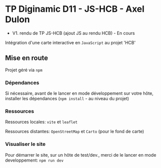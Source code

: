 # TP Diginamic D11 - JS-HCB - Axel Dulon

- V1. rendu de TP JS-HCB (ajout JS au rendu HCB) - En cours

Intégration d'une carte interactive en `JavaScript` au projet 'HCB'

## Mise en route

Projet géré via `npm` 

### Dépendances

Si nécessaire, avant de le lancer en mode développement sur votre hôte, installer les dépendances (`npm install` - au niveau du projet)

### Ressources

Ressources locales: `vite` et `leaflet`

Ressources distantes: `OpenStreetMap` et `Carto` (pour le fond de carte)

### Visualiser le site

Pour démarrer le site, sur un hôte de test/dev., merci de le lancer en mode developpement: `npm run dev`

